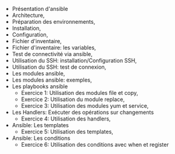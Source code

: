 - Présentation d'ansible
- Architecture,
- Préparation des environnements,
- Installation,
- Configuration,
- Fichier d'inventaire,
- Fichier d'inventaire: les variables,
- Test de connectivité via ansible,
- Utilisation du SSH: installation/Configuration SSH,
- Utilisation du SSH: test de connexion,
- Les modules ansible,
- Les modules ansible: exemples,
- Les playbooks ansible
  - Exercice 1: Utilisation des modules file et copy,
  - Exercice 2: Utilisation du module replace,
  - Exercice 3: Utilisation des modules yum et service,
- Les Handlers: Exécuter des opérations sur changements
  - Exercice 4: Utilisation des handlers,
- Ansible: Les templates
  - Exercice 5: Utilisation des templates,
- Ansible: Les conditions
  - Exercice 6: Utilisation des conditions avec when et register
